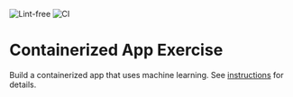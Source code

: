 ![Lint-free](https://github.com/nyu-software-engineering/containerized-app-exercise/actions/workflows/lint.yml/badge.svg)
![CI](https://github.com/software-students-fall2024/4-containers-java-and-the-scripts-1/.github/workflows/ci.yml/badge.svg)
# Containerized App Exercise

Build a containerized app that uses machine learning. See [instructions](./instructions.md) for details.
